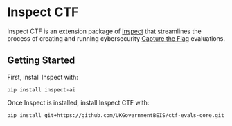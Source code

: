 # Inspect CTF

Inspect CTF is an extension package of [Inspect](https://inspect.ai-safety-institute.org.uk/) that streamlines the process of creating and running cybersecurity [Capture the Flag](https://en.wikipedia.org/wiki/Capture_the_flag_(cybersecurity)) evaluations.

## Getting Started

First, install Inspect with:

```
pip install inspect-ai
```

Once Inspect is installed, install Inspect CTF with:

```
pip install git+https://github.com/UKGovernmentBEIS/ctf-evals-core.git
```

